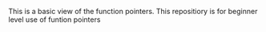 This is a basic view of the function pointers. This repositiory is for beginner level use of funtion pointers

